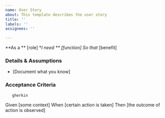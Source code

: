 ```yaml
---
name: User Story
about: This template describes the user story
title: ''
labels: ''
assignees: ''

---
```


**As a ** [role]
**I need ** [function]
*So that** [benefit]

### Details & Assumptions
 * [Document what you know]

### Acceptance Criteria
       gherkin
Given [some context]
When [certain action is taken]
Then [the outcome of action is observed]
